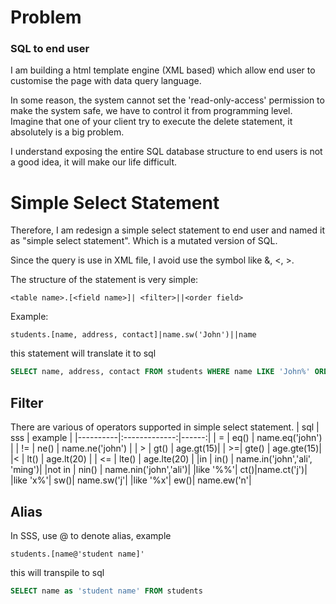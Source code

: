 # Problem
### SQL to end user
I am building a html template engine (XML based) which allow end user to customise the page with data query language.

In some reason, the system cannot set the 'read-only-access' permission to make the system safe, we have to control it from programming level. Imagine that one of your client try to execute the delete statement, it absolutely is a big problem. 

I understand exposing the entire SQL database structure to end users is not a good idea, it will make our life difficult.

# Simple Select Statement
Therefore, I am redesign a simple select statement to end user and named it as "simple select statement". Which is a mutated version of SQL.

Since the query is use in XML file, I avoid use the symbol like &, <, >.

The structure of the statement is very simple:
```
<table name>.[<field name>]| <filter>||<order field>
```
Example:
```
students.[name, address, contact]|name.sw('John')||name
```
this statement will translate it to sql
```sql
SELECT name, address, contact FROM students WHERE name LIKE 'John%' ORDER BY name
```


## Filter
There are various of operators supported in simple select statement.
| sql   |      sss      |  example |
|----------|:-------------:|------:|
| = |  eq() | name.eq('john') |
| != |    ne()   |   name.ne('john') |
| > | gt() |    age.gt(15)|
| >=| gte() | age.gte(15)|
|< | lt() | age.lt(20) |
| <= | lte() | age.lte(20) |
|in | in() | name.in('john','ali', 'ming')|
|not in | nin() | name.nin('john','ali')|
|like '%%'| ct()|name.ct('j')|
|like 'x%'| sw()| name.sw('j'|
|like '%x'| ew()| name.ew('n'|


## Alias
In SSS, use @ to denote alias, example
```
students.[name@'student name]'
```
this will transpile to sql
```sql
SELECT name as 'student name' FROM students



